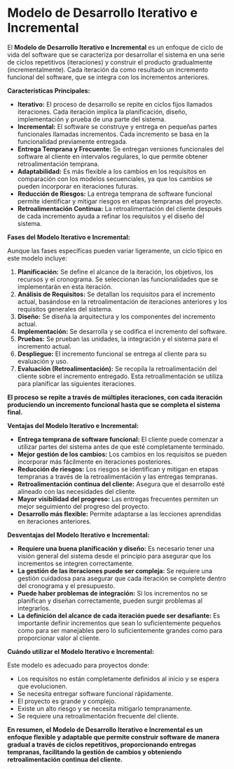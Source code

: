 # Modelo de Desarrollo Iterativo e Incremental

El **Modelo de Desarrollo Iterativo e Incremental** es un enfoque de ciclo de vida del software que se caracteriza por desarrollar el sistema en una serie de ciclos repetitivos (iteraciones) y construir el producto gradualmente (incrementalmente). Cada iteración da como resultado un incremento funcional del software, que se integra con los incrementos anteriores.

**Características Principales:**

* **Iterativo:** El proceso de desarrollo se repite en ciclos fijos llamados iteraciones. Cada iteración implica la planificación, diseño, implementación y prueba de una parte del sistema.
* **Incremental:** El software se construye y entrega en pequeñas partes funcionales llamadas incrementos. Cada incremento se basa en la funcionalidad previamente entregada.
* **Entrega Temprana y Frecuente:** Se entregan versiones funcionales del software al cliente en intervalos regulares, lo que permite obtener retroalimentación temprana.
* **Adaptabilidad:** Es más flexible a los cambios en los requisitos en comparación con los modelos secuenciales, ya que los cambios se pueden incorporar en iteraciones futuras.
* **Reducción de Riesgos:** La entrega temprana de software funcional permite identificar y mitigar riesgos en etapas tempranas del proyecto.
* **Retroalimentación Continua:** La retroalimentación del cliente después de cada incremento ayuda a refinar los requisitos y el diseño del sistema.

**Fases del Modelo Iterativo e Incremental:**

Aunque las fases específicas pueden variar ligeramente, un ciclo típico en este modelo incluye:

1.  **Planificación:** Se define el alcance de la iteración, los objetivos, los recursos y el cronograma. Se seleccionan las funcionalidades que se implementarán en esta iteración.
2.  **Análisis de Requisitos:** Se detallan los requisitos para el incremento actual, basándose en la retroalimentación de iteraciones anteriores y los requisitos generales del sistema.
3.  **Diseño:** Se diseña la arquitectura y los componentes del incremento actual.
4.  **Implementación:** Se desarrolla y se codifica el incremento del software.
5.  **Pruebas:** Se prueban las unidades, la integración y el sistema para el incremento actual.
6.  **Despliegue:** El incremento funcional se entrega al cliente para su evaluación y uso.
7.  **Evaluación (Retroalimentación):** Se recopila la retroalimentación del cliente sobre el incremento entregado. Esta retroalimentación se utiliza para planificar las siguientes iteraciones.

**El proceso se repite a través de múltiples iteraciones, con cada iteración produciendo un incremento funcional hasta que se completa el sistema final.**

**Ventajas del Modelo Iterativo e Incremental:**

* **Entrega temprana de software funcional:** El cliente puede comenzar a utilizar partes del sistema antes de que esté completamente terminado.
* **Mejor gestión de los cambios:** Los cambios en los requisitos se pueden incorporar más fácilmente en iteraciones posteriores.
* **Reducción de riesgos:** Los riesgos se identifican y mitigan en etapas tempranas a través de la retroalimentación y las entregas tempranas.
* **Retroalimentación continua del cliente:** Asegura que el desarrollo esté alineado con las necesidades del cliente.
* **Mayor visibilidad del progreso:** Las entregas frecuentes permiten un mejor seguimiento del progreso del proyecto.
* **Desarrollo más flexible:** Permite adaptarse a las lecciones aprendidas en iteraciones anteriores.

**Desventajas del Modelo Iterativo e Incremental:**

* **Requiere una buena planificación y diseño:** Es necesario tener una visión general del sistema desde el principio para asegurar que los incrementos se integren correctamente.
* **La gestión de las iteraciones puede ser compleja:** Se requiere una gestión cuidadosa para asegurar que cada iteración se complete dentro del cronograma y el presupuesto.
* **Puede haber problemas de integración:** Si los incrementos no se planifican y diseñan correctamente, pueden surgir problemas al integrarlos.
* **La definición del alcance de cada iteración puede ser desafiante:** Es importante definir incrementos que sean lo suficientemente pequeños como para ser manejables pero lo suficientemente grandes como para proporcionar valor al cliente.

**Cuándo utilizar el Modelo Iterativo e Incremental:**

Este modelo es adecuado para proyectos donde:

* Los requisitos no están completamente definidos al inicio y se espera que evolucionen.
* Se necesita entregar software funcional rápidamente.
* El proyecto es grande y complejo.
* Existe un alto riesgo y se necesita mitigarlo tempranamente.
* Se requiere una retroalimentación frecuente del cliente.

**En resumen, el Modelo de Desarrollo Iterativo e Incremental es un enfoque flexible y adaptable que permite construir software de manera gradual a través de ciclos repetitivos, proporcionando entregas tempranas, facilitando la gestión de cambios y obteniendo retroalimentación continua del cliente.**